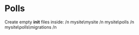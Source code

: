 # Polls

Create empty __init__ files inside: /n
mysite\mysite /n
mysite\polls /n
mysite\polls\migrations /n
